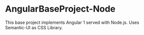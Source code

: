 # AngularBaseProject-Node
This base project implements Angular 1 served with Node.js. Uses Semantic-UI as CSS Library.
